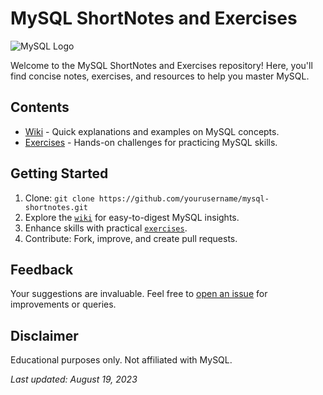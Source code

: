# MySQL ShortNotes and Exercises

![MySQL Logo](https://cdn.pixabay.com/photo/2013/07/12/17/22/database-152091_1280.png)

Welcome to the MySQL ShortNotes and Exercises repository! Here, you'll find concise notes, exercises, and resources to help you master MySQL.

## Contents

- [Wiki](wiki) - Quick explanations and examples on MySQL concepts.
- [Exercises](exercises) - Hands-on challenges for practicing MySQL skills.

## Getting Started

1. Clone: `git clone https://github.com/yourusername/mysql-shortnotes.git`
2. Explore the [`wiki`](https://github.com/AuJUngZ/sql-short-note/wiki) for easy-to-digest MySQL insights.
3. Enhance skills with practical [`exercises`](https://github.com/AuJUngZ/sql-short-note/wiki).
4. Contribute: Fork, improve, and create pull requests.

## Feedback

Your suggestions are invaluable. Feel free to [open an issue](https://github.com/AuJUngZ/sql-short-note/issues) for improvements or queries.

## Disclaimer

Educational purposes only. Not affiliated with MySQL.

*Last updated: August 19, 2023*
